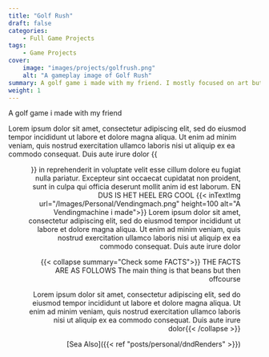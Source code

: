 ```yaml
---
title: "Golf Rush"
draft: false
categories: 
    - Full Game Projects
tags: 
    - Game Projects
cover:
    image: "images/projects/golfrush.png"
    alt: "A gameplay image of Golf Rush"
summary: A golf game i made with my friend. I mostly focused on art but I have also done some programming & design.
weight: 1
---
```


A golf game i made with my friend

Lorem ipsum dolor sit amet, consectetur adipiscing elit, sed do eiusmod tempor incididunt ut labore et dolore magna aliqua. Ut enim ad minim veniam, quis nostrud exercitation ullamco laboris nisi ut aliquip ex ea commodo consequat. Duis aute irure dolor 
{{<figure src="/Images/Personal/Vendingmach.png" align=right height=100 title="Amongoose" >}}
in reprehenderit in voluptate velit esse cillum dolore eu fugiat nulla pariatur. Excepteur sint occaecat cupidatat non proident, sunt in culpa qui officia deserunt mollit anim id est laborum. EN DUS IS HET HEEL ERG COOL 
{{< inTextImg url="/Images/Personal/Vendingmach.png" height=100 alt="A Vendingmachine i made">}}
Lorem ipsum dolor sit amet, consectetur adipiscing elit, sed do eiusmod tempor incididunt ut labore et dolore magna aliqua. Ut enim ad minim veniam, quis nostrud exercitation ullamco laboris nisi ut aliquip ex ea commodo consequat. Duis aute irure dolor 

{{< collapse summary="Check some FACTS">}} THE FACTS ARE AS FOLLOWS
The main thing is that beans but then offcourse 

Lorem ipsum dolor sit amet, consectetur adipiscing elit, sed do eiusmod tempor incididunt ut labore et dolore magna aliqua. Ut enim ad minim veniam, quis nostrud exercitation ullamco laboris nisi ut aliquip ex ea commodo consequat. Duis aute irure dolor{{< /collapse >}} 



[Sea Also]({{< ref "posts/personal/dndRenders" >}})

